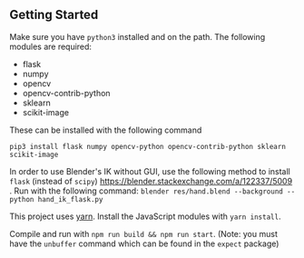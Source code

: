 ## Getting Started

Make sure you have `python3` installed and on the path. The following modules are required:
- flask
- numpy
- opencv
- opencv-contrib-python
- sklearn
- scikit-image

These can be installed with the following command
```
pip3 install flask numpy opencv-python opencv-contrib-python sklearn scikit-image
```

In order to use Blender's IK without GUI, use the following method to install `flask` (instead of `scipy`) https://blender.stackexchange.com/a/122337/5009 . Run with the following command: `blender res/hand.blend --background --python hand_ik_flask.py`

This project uses [yarn](https://classic.yarnpkg.com/en/). Install the
JavaScript modules with `yarn install`.

Compile and run with `npm run build && npm run start`. (Note: you must have
the `unbuffer` command which can be found in the `expect` package)
